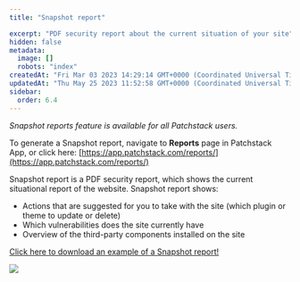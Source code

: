 ```yaml
---
title: "Snapshot report"

excerpt: "PDF security report about the current situation of your site"
hidden: false
metadata: 
  image: []
  robots: "index"
createdAt: "Fri Mar 03 2023 14:29:14 GMT+0000 (Coordinated Universal Time)"
updatedAt: "Thu May 25 2023 11:52:58 GMT+0000 (Coordinated Universal Time)"
sidebar:
  order: 6.4
---
```

_Snapshot reports feature is available for all Patchstack users._  

To generate a Snapshot report, navigate to **Reports** page in Patchstack App, or click here:
[https://app.patchstack.com/reports/](https://app.patchstack.com/reports/)

Snapshot report is a PDF security report, which shows the current situational report of the website.
Snapshot report shows:
- Actions that are suggested for you to take with the site (which plugin or theme to update or delete)
- Which vulnerabilities does the site currently have
- Overview of the third-party components installed on the site

[Click here to download an example of a Snapshot report!](https://s3.us-east-2.amazonaws.com/patchstack.com/patchstack_snapshot_report.pdf)

![](@images/01238b5-small-patchstack_snapshot_report2.jpg)
